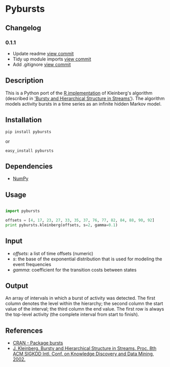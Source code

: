 # Pybursts

## Changelog

### 0.1.1
* Update readme [view commit](http://github.com/rpoddighe/pybursts/commit/92e695f30ab8faf7375d81030f1124b73b903fa5)
* Tidy up module imports [view commit](http://github.com/rpoddighe/pybursts/commit/c665e5ffee63d3087eae99bc6781773ea4d64aef)
* Add .gitignore [view commit](http://github.com/rpoddighe/pybursts/commit/d8ed0480afe89193e4f56c008a7edf4922571855)

## Description
This is a Python port of the [R implementation](http://cran.r-project.org/web/packages/bursts/index.html) of Kleinberg's algorithm (described in ['Bursty and Hierarchical Structure in Streams'](http://www.cs.cornell.edu/home/kleinber/bhs.pdf)). The algorithm models activity bursts in a time series as an infinite hidden Markov model.

## Installation

```shell
pip install pybursts
```

or

```shell
easy_install pybursts
```

## Dependencies
* [NumPy](http://www.numpy.org/)


## Usage
```python

import pybursts

offsets = [4, 17, 23, 27, 33, 35, 37, 76, 77, 82, 84, 88, 90, 92]
print pybursts.kleinberg(offsets, s=2, gamma=0.1)

```

## Input

* *offsets*: a list of time offsets (numeric)
* *s*: the base of the exponential distribution that is used for modeling the event frequencies
* *gamma*: coefficient for the transition costs between states

## Output

An array of intervals in which a burst of activity was detected. The first column denotes the level within the hierarchy; the second column the start value of the interval; the third column the end value. The first row is always the top-level activity (the complete interval from start to finish).

## References

* [CRAN - Package bursts](http://cran.r-project.org/web/packages/bursts/index.html)
* [J. Kleinberg. Bursty and Hierarchical Structure in Streams. Proc. 8th ACM SIGKDD Intl. Conf. on Knowledge Discovery and Data Mining, 2002.](http://www.cs.cornell.edu/home/kleinber/bhs.pdf)
